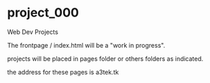 # project_000
Web Dev Projects

The frontpage / index.html will be a "work in progress".

projects will be placed in pages folder or others folders as indicated.

the address for these pages is a3tek.tk
